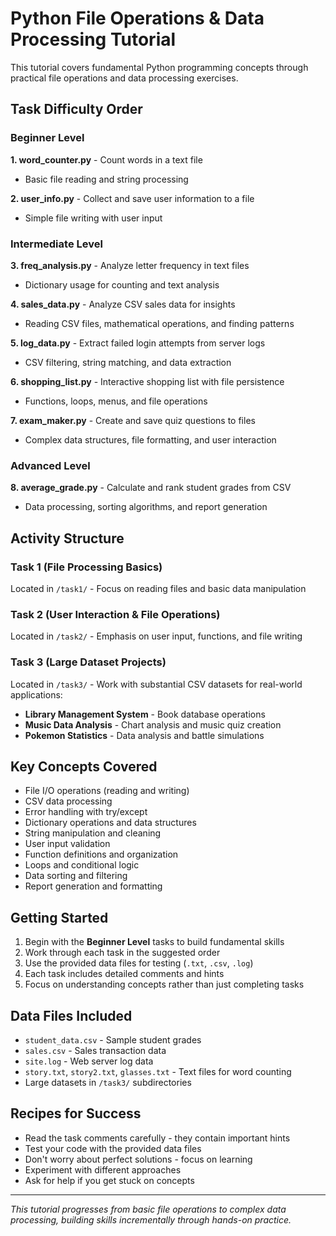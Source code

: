 # Python File Operations & Data Processing Tutorial

This tutorial covers fundamental Python programming concepts through practical file operations and data processing exercises.

## Task Difficulty Order

### Beginner Level

**1. word_counter.py** - Count words in a text file
- Basic file reading and string processing

**2. user_info.py** - Collect and save user information to a file  
- Simple file writing with user input

### Intermediate Level  

**3. freq_analysis.py** - Analyze letter frequency in text files
- Dictionary usage for counting and text analysis

**4. sales_data.py** - Analyze CSV sales data for insights
- Reading CSV files, mathematical operations, and finding patterns

**5. log_data.py** - Extract failed login attempts from server logs
- CSV filtering, string matching, and data extraction

**6. shopping_list.py** - Interactive shopping list with file persistence
- Functions, loops, menus, and file operations

**7. exam_maker.py** - Create and save quiz questions to files
- Complex data structures, file formatting, and user interaction

### Advanced Level

**8. average_grade.py** - Calculate and rank student grades from CSV
- Data processing, sorting algorithms, and report generation

## Activity Structure

### Task 1 (File Processing Basics)
Located in `/task1/` - Focus on reading files and basic data manipulation

### Task 2 (User Interaction & File Operations)  
Located in `/task2/` - Emphasis on user input, functions, and file writing

### Task 3 (Large Dataset Projects)
Located in `/task3/` - Work with substantial CSV datasets for real-world applications:
- **Library Management System** - Book database operations
- **Music Data Analysis** - Chart analysis and music quiz creation  
- **Pokemon Statistics** - Data analysis and battle simulations

## Key Concepts Covered

- File I/O operations (reading and writing)
- CSV data processing
- Error handling with try/except
- Dictionary operations and data structures
- String manipulation and cleaning
- User input validation
- Function definitions and organization
- Loops and conditional logic
- Data sorting and filtering
- Report generation and formatting

## Getting Started

1. Begin with the **Beginner Level** tasks to build fundamental skills
2. Work through each task in the suggested order
3. Use the provided data files for testing (`.txt`, `.csv`, `.log`)
4. Each task includes detailed comments and hints
5. Focus on understanding concepts rather than just completing tasks

## Data Files Included

- `student_data.csv` - Sample student grades
- `sales.csv` - Sales transaction data  
- `site.log` - Web server log data
- `story.txt`, `story2.txt`, `glasses.txt` - Text files for word counting
- Large datasets in `/task3/` subdirectories

## Recipes for Success

- Read the task comments carefully - they contain important hints
- Test your code with the provided data files  
- Don't worry about perfect solutions - focus on learning
- Experiment with different approaches
- Ask for help if you get stuck on concepts

---

*This tutorial progresses from basic file operations to complex data processing, building skills incrementally through hands-on practice.*